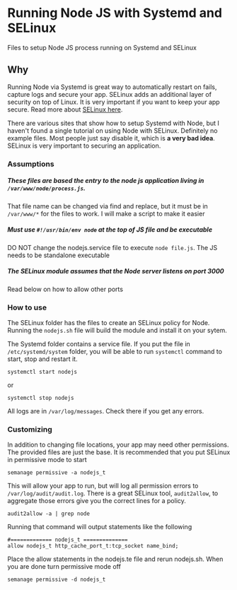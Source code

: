 # Running Node JS with Systemd and SELinux
Files to setup Node JS process running on Systemd and SELinux

## Why
Running Node via Systemd is great way to automatically restart on fails, capture logs and secure your app. SELinux adds an additional layer of security on top of Linux. It is very important if you want to keep your app secure. Read more about [SELinux here](https://www.digitalocean.com/community/tutorials/an-introduction-to-selinux-on-centos-7-part-1-basic-concepts).

There are various sites that show how to setup Systemd with Node, but I haven't found a single tutorial on using Node with SELinux. Definitely no example files. Most people just say disable it, which is **a very bad idea**. SELinux is very important to securing an application.

### Assumptions
##### These files are based the entry to the node js application living in `/var/www/node/process.js`. 
That file name can be changed via find and replace, but it must be in `/var/www/*` for the files to work. I will make a script to make it easier
##### Must use `#!/usr/bin/env node` at the top of JS file and be executable
DO NOT change the nodejs.service file to execute `node file.js`. The JS needs to be standalone executable
##### The SELinux module assumes that the Node server listens on port 3000
Read below on how to allow other ports

### How to use
The SELinux folder has the files to create an SELinux policy for Node. Running the `nodejs.sh` file will build the module and install it on your sytem.

The Systemd folder contains a service file. If you put the file in `/etc/systemd/system` folder, you will be able to run `systemctl` command to start, stop and restart it.
```
systemctl start nodejs
```
or
```
systemctl stop nodejs
```
All logs are in `/var/log/messages`. Check there if you get any errors.

### Customizing
In addition to changing file locations, your app may need other permissions. The provided files are just the base. It is recommended that you put SELinux in permissive mode to start
```shell
semanage permissive -a nodejs_t
```
This will allow your app to run, but will log all permission errors to `/var/log/audit/audit.log`. There is a great SELinux tool, `audit2allow`,  to aggregate those errors give you the correct lines for a policy.
```shell
audit2allow -a | grep node
```
Running that command will output statements like the following
```
#============= nodejs_t ==============
allow nodejs_t http_cache_port_t:tcp_socket name_bind;
```
Place the allow statements in the nodejs.te file and rerun nodejs.sh. When you are done turn permissive mode off
```
semanage permissive -d nodejs_t
```
